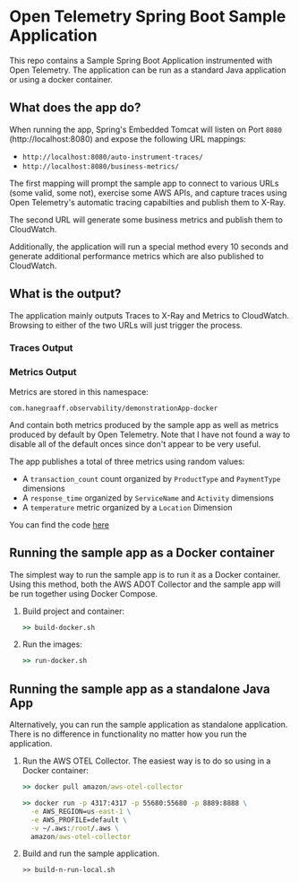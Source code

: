 # Open Telemetry Spring Boot Sample Application
This repo contains a Sample Spring Boot Application instrumented with Open Telemetry. The application can be run as a standard Java application or using a docker container.

## What does the app do?
When running the app, Spring's Embedded Tomcat will listen on Port `8080` (http://localhost:8080) and expose the following URL mappings:

* `http://localhost:8080/auto-instrument-traces/`
* `http://localhost:8080/business-metrics/`

The first mapping will prompt the sample app to connect to various URLs (some valid, some not), exercise some AWS APIs, and capture traces using Open Telemetry's automatic tracing capabilties and publish them to X-Ray.

The second URL will generate some business metrics and publish them to CloudWatch.

Additionally, the application will run a special method every 10 seconds and generate additional performance metrics which are also published to CloudWatch.

## What is the output?
The application mainly outputs Traces to X-Ray and Metrics to CloudWatch. Browsing to either of the two URLs will just trigger the process.

### Traces Output

### Metrics Output
Metrics are stored in this namespace:

```
com.hanegraaff.observability/demonstrationApp-docker
```

And contain both metrics produced by the sample app as well as metrics produced by default by Open Telemetry. Note that I have not found a way to disable all of the default onces since don't appear to be very useful.

The app publishes a total of three metrics using random values:

* A `transaction_count` count organized by `ProductType` and `PaymentType` dimensions
* A `response_time` organized by `ServiceName` and `Activity` dimensions
* A `temperature` metric organized by a `Location` Dimension

You can find the code [here](/java-open-telemetry/src/main/java/com/observability/demonstrationApp/controllers/ManualInstrumentationController.java)

## Running the sample app as a Docker container
The simplest way to run the sample app is to run it as a Docker container. Using this method, both the AWS ADOT Collector and the sample app will be run together using Docker Compose.

1. Build project and container:

    ```cmd
    >> build-docker.sh
    ```

2. Run the images:
    ```cmd
    >> run-docker.sh
    ```

## Running the sample app as a standalone Java App
Alternatively, you can run the sample application as standalone application. There is no difference in functionality no matter how you run the application.

1. Run the AWS OTEL Collector. The easiest way is to do so using in a Docker container:

    ```cmd
    >> docker pull amazon/aws-otel-collector

    >> docker run -p 4317:4317 -p 55680:55680 -p 8889:8888 \
      -e AWS_REGION=us-east-1 \
      -e AWS_PROFILE=default \
      -v ~/.aws:/root/.aws \
      amazon/aws-otel-collector
    ```

2. Build and run the sample application.

    ```
    >> build-n-run-local.sh
    ```

